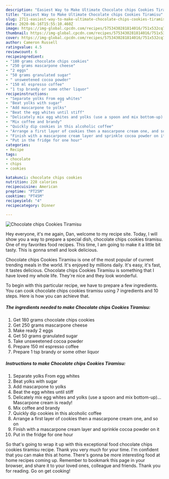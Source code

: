 ```yaml
---
description: "Easiest Way to Make Ultimate Chocolate chips Cookies Tiramisu"
title: "Easiest Way to Make Ultimate Chocolate chips Cookies Tiramisu"
slug: 2711-easiest-way-to-make-ultimate-chocolate-chips-cookies-tiramisu
date: 2020-06-16T15:55:10.460Z
image: https://img-global.cpcdn.com/recipes/5753430281814016/751x532cq70/chocolate-chips-cookies-tiramisu-recipe-main-photo.jpg
thumbnail: https://img-global.cpcdn.com/recipes/5753430281814016/751x532cq70/chocolate-chips-cookies-tiramisu-recipe-main-photo.jpg
cover: https://img-global.cpcdn.com/recipes/5753430281814016/751x532cq70/chocolate-chips-cookies-tiramisu-recipe-main-photo.jpg
author: Cameron Russell
ratingvalue: 4.5
reviewcount: 6
recipeingredient:
- "180 grams chocolate chips cookies"
- "250 grams mascarpone cheese"
- "2 eggs"
- "50 grams granulated sugar"
- " unsweetened cocoa powder"
- "150 ml espresso coffee"
- "1 tsp brandy or some other liquor"
recipeinstructions:
- "Separate yolks From egg whites"
- "Beat yolks with sugar"
- "Add mascarpone to yolks"
- "Beat the egg whites until stiff"
- "Delicately mix egg whites and yolks (use a spoon and mix bottom-up)... Mascarpone cream is ready!"
- "Mix coffee and brandy"
- "Quickly dip cookies in this alcoholic coffee"
- "Arrange a first layer of cookies then a mascarpone cream one, and so on"
- "Finish with a mascarpone cream layer and sprinkle cocoa powder on it"
- "Put in the fridge for one hour"
categories:
- Recipe
tags:
- chocolate
- chips
- cookies

katakunci: chocolate chips cookies 
nutrition: 228 calories
recipecuisine: American
preptime: "PT25M"
cooktime: "PT45M"
recipeyield: "4"
recipecategory: Dinner

---
```



![Chocolate chips Cookies Tiramisu](https://img-global.cpcdn.com/recipes/5753430281814016/751x532cq70/chocolate-chips-cookies-tiramisu-recipe-main-photo.jpg)

Hey everyone, it's me again, Dan, welcome to my recipe site. Today, I will show you a way to prepare a special dish, chocolate chips cookies tiramisu. One of my favorites food recipes. This time, I am going to make it a little bit tasty. This is gonna smell and look delicious.



Chocolate chips Cookies Tiramisu is one of the most popular of current trending meals in the world. It's enjoyed by millions daily. It's easy, it's fast, it tastes delicious. Chocolate chips Cookies Tiramisu is something that I have loved my whole life. They're nice and they look wonderful.


To begin with this particular recipe, we have to prepare a few ingredients. You can cook chocolate chips cookies tiramisu using 7 ingredients and 10 steps. Here is how you can achieve that.

<!--inarticleads1-->

##### The ingredients needed to make Chocolate chips Cookies Tiramisu:

1. Get 180 grams chocolate chips cookies
1. Get 250 grams mascarpone cheese
1. Make ready 2 eggs
1. Get 50 grams granulated sugar
1. Take  unsweetened cocoa powder
1. Prepare 150 ml espresso coffee
1. Prepare 1 tsp brandy or some other liquor




<!--inarticleads2-->

##### Instructions to make Chocolate chips Cookies Tiramisu:

1. Separate yolks From egg whites
1. Beat yolks with sugar
1. Add mascarpone to yolks
1. Beat the egg whites until stiff
1. Delicately mix egg whites and yolks (use a spoon and mix bottom-up)... Mascarpone cream is ready!
1. Mix coffee and brandy
1. Quickly dip cookies in this alcoholic coffee
1. Arrange a first layer of cookies then a mascarpone cream one, and so on
1. Finish with a mascarpone cream layer and sprinkle cocoa powder on it
1. Put in the fridge for one hour




So that's going to wrap it up with this exceptional food chocolate chips cookies tiramisu recipe. Thank you very much for your time. I'm confident that you can make this at home. There's gonna be more interesting food at home recipes coming up. Remember to bookmark this page in your browser, and share it to your loved ones, colleague and friends. Thank you for reading. Go on get cooking!

